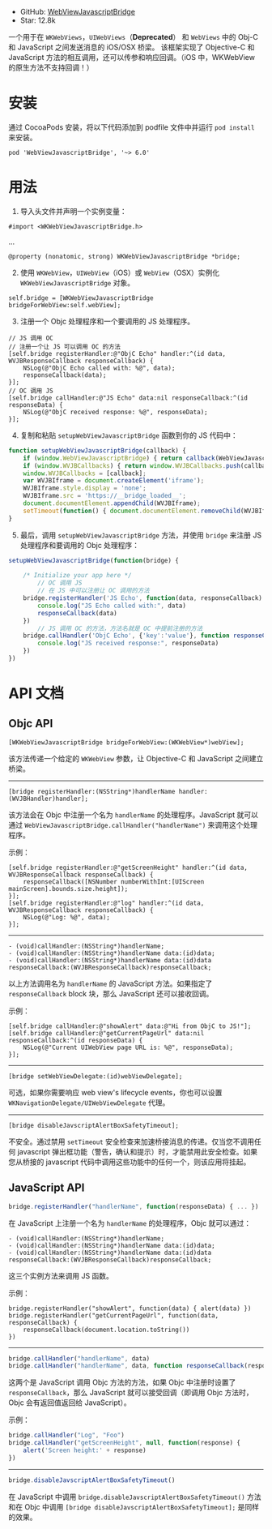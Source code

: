 * GitHub: [WebViewJavascriptBridge](https://github.com/marcuswestin/WebViewJavascriptBridge)
* Star: 12.8k

一个用于在 `WKWebViews`，`UIWebViews`（**Deprecated**） 和 `WebViews` 中的 Obj-C 和 JavaScript 之间发送消息的 iOS/OSX 桥梁。
该框架实现了 Objective-C 和 JavaScript 方法的相互调用，还可以传参和响应回调。（iOS 中，WKWebView 的原生方法不支持回调！）

# 安装

通过 CocoaPods 安装，将以下代码添加到 podfile 文件中并运行 `pod install` 来安装。
```
pod 'WebViewJavascriptBridge', '~> 6.0'
```

# 用法

1. 导入头文件并声明一个实例变量：

```objc
#import <WKWebViewJavascriptBridge.h>
```
...
```objc
@property (nonatomic, strong) WKWebViewJavascriptBridge *bridge;
```

2. 使用 `WKWebView`，`UIWebView`（iOS）或 `WebView`（OSX）实例化 `WKWebViewJavascriptBridge` 对象。

```objc
self.bridge = [WKWebViewJavascriptBridge bridgeForWebView:self.webView];
```

3. 注册一个 Objc 处理程序和一个要调用的 JS 处理程序。

```objc
// JS 调用 OC
// 注册一个让 JS 可以调用 OC 的方法
[self.bridge registerHandler:@"ObjC Echo" handler:^(id data, WVJBResponseCallback responseCallback) {
	NSLog(@"ObjC Echo called with: %@", data);
	responseCallback(data);
}];
// OC 调用 JS
[self.bridge callHandler:@"JS Echo" data:nil responseCallback:^(id responseData) {
	NSLog(@"ObjC received response: %@", responseData);
}];
```

4. 复制和粘贴 `setupWebViewJavascriptBridge` 函数到你的 JS 代码中：

```JavaScript
function setupWebViewJavascriptBridge(callback) {
	if (window.WebViewJavascriptBridge) { return callback(WebViewJavascriptBridge); }
	if (window.WVJBCallbacks) { return window.WVJBCallbacks.push(callback); }
	window.WVJBCallbacks = [callback];
	var WVJBIframe = document.createElement('iframe');
	WVJBIframe.style.display = 'none';
	WVJBIframe.src = 'https://__bridge_loaded__';
	document.documentElement.appendChild(WVJBIframe);
	setTimeout(function() { document.documentElement.removeChild(WVJBIframe) }, 0)
}
```

5. 最后，调用 `setupWebViewJavascriptBridge` 方法，并使用 `bridge` 来注册 JS 处理程序和要调用的 Objc 处理程序：

```JavaScript
setupWebViewJavascriptBridge(function(bridge) {
	
	/* Initialize your app here */
        // OC 调用 JS
        // 在 JS 中可以注册让 OC 调用的方法
	bridge.registerHandler('JS Echo', function(data, responseCallback) {
		console.log("JS Echo called with:", data)
		responseCallback(data)
	})
        // JS 调用 OC 的方法，方法名就是 OC 中提前注册的方法
	bridge.callHandler('ObjC Echo', {'key':'value'}, function responseCallback(responseData) {
		console.log("JS received response:", responseData)
	})
})
```

# API 文档

## Objc API

```objc
[WKWebViewJavascriptBridge bridgeForWebView:(WKWebView*)webView];
```
该方法传递一个给定的 `WKWebView` 参数，让 Objective-C 和 JavaScript 之间建立桥梁。

---

```objc
[bridge registerHandler:(NSString*)handlerName handler:(WVJBHandler)handler];
```
该方法会在 Objc 中注册一个名为 `handlerName` 的处理程序。JavaScript 就可以通过 `WebViewJavascriptBridge.callHandler("handlerName")` 来调用这个处理程序。

示例：

```objc
[self.bridge registerHandler:@"getScreenHeight" handler:^(id data, WVJBResponseCallback responseCallback) {
	responseCallback([NSNumber numberWithInt:[UIScreen mainScreen].bounds.size.height]);
}];
[self.bridge registerHandler:@"log" handler:^(id data, WVJBResponseCallback responseCallback) {
	NSLog(@"Log: %@", data);
}];
```

---

```objc
- (void)callHandler:(NSString*)handlerName;
- (void)callHandler:(NSString*)handlerName data:(id)data;
- (void)callHandler:(NSString*)handlerName data:(id)data responseCallback:(WVJBResponseCallback)responseCallback;
```

以上方法调用名为 `handlerName` 的 JavaScript 方法。如果指定了 `responseCallback` block 块，那么 JavaScript 还可以接收回调。

示例：

```objc
[self.bridge callHandler:@"showAlert" data:@"Hi from ObjC to JS!"];
[self.bridge callHandler:@"getCurrentPageUrl" data:nil responseCallback:^(id responseData) {
	NSLog(@"Current UIWebView page URL is: %@", responseData);
}];
```

---

```objc
[bridge setWebViewDelegate:(id)webViewDelegate];
```

可选，如果你需要响应 web view's lifecycle events，你也可以设置 `WKNavigationDelegate/UIWebViewDelegate` 代理。

---

```objc
[bridge disableJavscriptAlertBoxSafetyTimeout];
```

不安全。通过禁用 `setTimeout` 安全检查来加速桥接消息的传递。仅当您不调用任何 javascript 弹出框功能（警告，确认和提示）时，才能禁用此安全检查。如果您从桥接的 javascript 代码中调用这些功能中的任何一个，则该应用将挂起。

## JavaScript API

```javascript
bridge.registerHandler("handlerName", function(responseData) { ... })
```

在 JavaScript 上注册一个名为 `handlerName` 的处理程序，Objc 就可以通过：
```objc
- (void)callHandler:(NSString*)handlerName;
- (void)callHandler:(NSString*)handlerName data:(id)data;
- (void)callHandler:(NSString*)handlerName data:(id)data responseCallback:(WVJBResponseCallback)responseCallback;
```

这三个实例方法来调用 JS 函数。

示例：

```objc
bridge.registerHandler("showAlert", function(data) { alert(data) })
bridge.registerHandler("getCurrentPageUrl", function(data, responseCallback) {
	responseCallback(document.location.toString())
})
```

---


```javascript
bridge.callHandler("handlerName", data)
bridge.callHandler("handlerName", data, function responseCallback(responseData) { ... })
```
这两个是 JavaScript 调用 Objc 方法的方法，如果 Objc 中注册时设置了 `responseCallback`，那么 JavaScript 就可以接受回调（即调用 Objc 方法时，Objc 会有返回值返回给 JavaScript）。

示例：

```javascript
bridge.callHandler("Log", "Foo")
bridge.callHandler("getScreenHeight", null, function(response) {
	alert('Screen height:' + response)
})
```

---

```javascript
bridge.disableJavscriptAlertBoxSafetyTimeout()
```

在 JavaScript 中调用 `bridge.disableJavscriptAlertBoxSafetyTimeout()` 方法和在 Objc 中调用 `[bridge disableJavscriptAlertBoxSafetyTimeout];` 是同样的效果。


